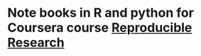 # Note books in R and python for Coursera course [Reproducible Research](https://www.coursera.org/learn/reproducible-research/)


